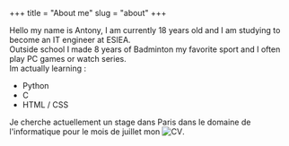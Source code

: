 +++
title = "About me"
slug = "about"
+++

Hello my name is Antony, I am currently 18 years old and I am studying to become an IT engineer at ESIEA.  
Outside school I made 8 years of Badminton my favorite sport and I often play PC games or watch series.  
Im actually learning :  
- Python  
- C   
- HTML / CSS

Je cherche actuellement un stage dans Paris dans le domaine de l'informatique pour le mois de juillet mon ![CV](https://bit.ly/2Tr03IG).
